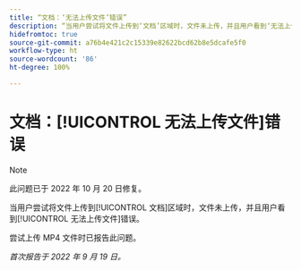 ```yaml
---
title: “文档：‘无法上传文件’错误”
description: “当用户尝试将文件上传到‘文档’区域时，文件未上传，并且用户看到‘无法上传文件’错误。”
hidefromtoc: true
source-git-commit: a76b4e421c2c15339e82622bcd62b8e5dcafe5f0
workflow-type: ht
source-wordcount: '86'
ht-degree: 100%

---
```



# 文档：[!UICONTROL 无法上传文件]错误

<!--This issue is on the Workfront TOC and the Workfront Proof TOC-->

>[!NOTE]
>
>此问题已于 2022 年 10 月 20 日修复。

当用户尝试将文件上传到[!UICONTROL 文档]区域时，文件未上传，并且用户看到[!UICONTROL 无法上传文件]错误。

尝试上传 MP4 文件时已报告此问题。

_首次报告于 2022 年 9 月 19 日。_

